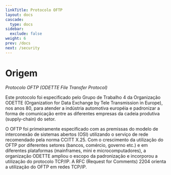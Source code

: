 ```yaml
---
linkTitle: Protocolo OFTP
layout: docs
cascade:
  type: docs
sidebar:
  exclude: false
weight: 6
prev: /docs
next: /security
---
```

# Origem

*Protocolo OFTP (ODETTE File Transfer Protocol)*

Este protocolo foi especificado pelo Grupo de Trabalho 4 da Organização ODETTE (Organization for Data Exchange by Tele Transmission in Europe), nos anos 80, para atender a indústria automotiva européia e padronizar a forma de comunicação entre as diferentes empresas da cadeia produtiva (supply-chain) do setor.

O OFTP foi primeiramente especificado com as premissas do modelo de interconexão de sistemas abertos (OSI) utilizando o serviço de rede recomendado pela norma CCITT X.25. Com o crescimento da utilização do OFTP por diferentes setores (bancos, comércio, governo etc.) e em diferentes plataformas (mainframes, mini e microcomputadores), a organização ODETTE ampliou o escopo da padronização e incorporou a utilização do protocolo TCP/IP. A RFC (Request for Comments) 2204 orienta a utilização do OFTP em redes TCP/IP.
